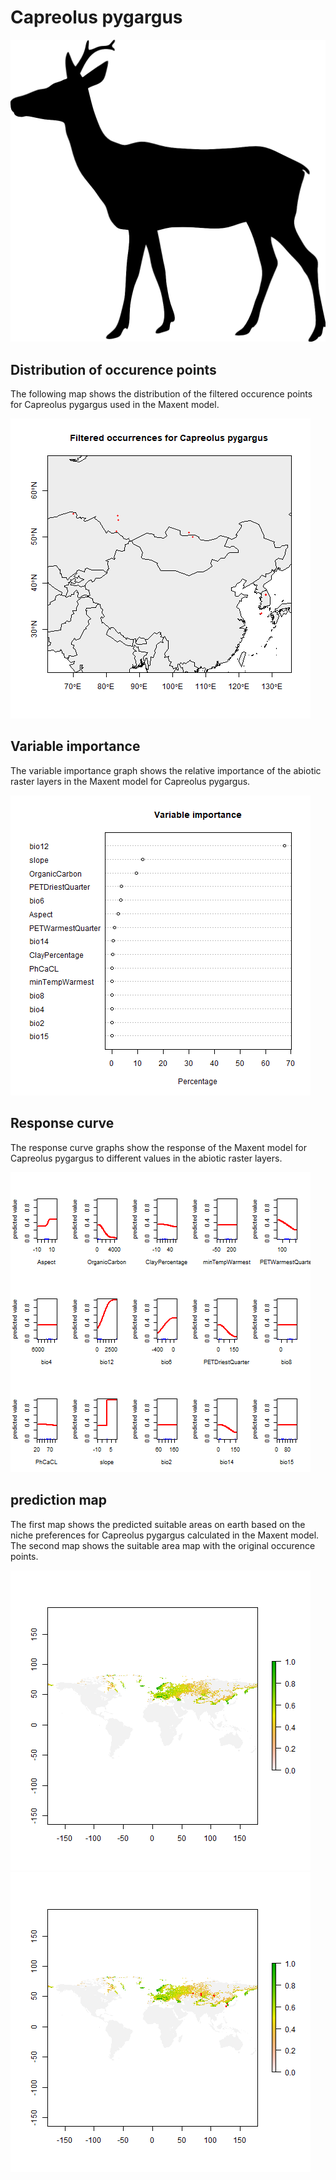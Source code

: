# Capreolus pygargus 

![](image_taxa.png) 

## Distribution of occurence points 
The following map shows the distribution of the filtered occurence points for Capreolus pygargus used in the Maxent model. 

![](occurrences.png)
    
## Variable importance 
The variable importance graph shows the relative importance of the abiotic raster layers in the  Maxent model for Capreolus pygargus. 

![](valid_maxent_variable_importance.png)
    
## Response curve 
The response curve graphs show the response of the Maxent model for Capreolus pygargus to different values in the abiotic raster layers. 

![](valid_maxent_response_curve.png)
    
## prediction map 
The first map shows the predicted suitable areas on earth based on the niche preferences for Capreolus pygargus calculated in the Maxent model. The second map shows the suitable area map with the original occurence points.

![](prediction_map.png)
![](prediction_occurence_map.png)
    
